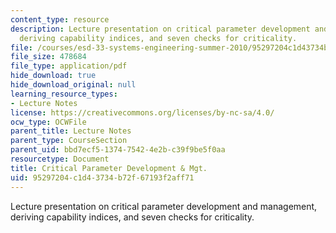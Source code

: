 ```yaml
---
content_type: resource
description: Lecture presentation on critical parameter development and management,
  deriving capability indices, and seven checks for criticality.
file: /courses/esd-33-systems-engineering-summer-2010/95297204c1d43734b72f67193f2aff71_MITESD_33SUM10_lec07.pdf
file_size: 478684
file_type: application/pdf
hide_download: true
hide_download_original: null
learning_resource_types:
- Lecture Notes
license: https://creativecommons.org/licenses/by-nc-sa/4.0/
ocw_type: OCWFile
parent_title: Lecture Notes
parent_type: CourseSection
parent_uid: bbd7ecf5-1374-7542-4e2b-c39f9be5f0aa
resourcetype: Document
title: Critical Parameter Development & Mgt.
uid: 95297204-c1d4-3734-b72f-67193f2aff71
---
```

Lecture presentation on critical parameter development and management, deriving capability indices, and seven checks for criticality.